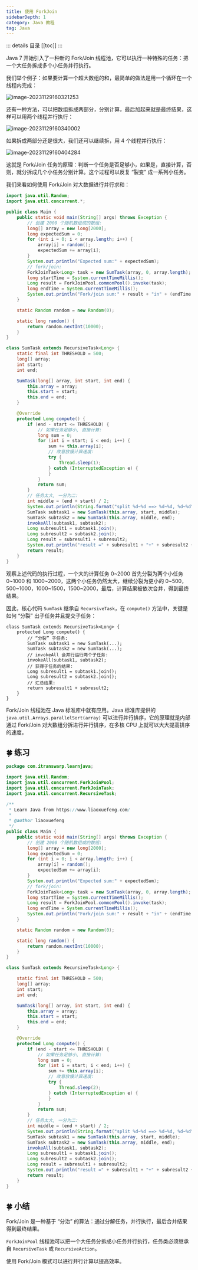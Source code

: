 ```yaml
---
title: 使用 ForkJoin
sidebarDepth: 1
category: Java 教程
tag: Java
---
```


::: details 目录
[[toc]]
:::


Java 7 开始引入了一种新的 Fork/Join 线程池，它可以执行一种特殊的任务：把一个大任务拆成多个小任务并行执行。

我们举个例子：如果要计算一个超大数组的和，最简单的做法是用一个循环在一个线程内完成：

![image-20231129160321253](assets/image-20231129160321253.png)

还有一种方法，可以把数组拆成两部分，分别计算，最后加起来就是最终结果，这样可以用两个线程并行执行：

![image-20231129160340002](assets/image-20231129160340002.png)

如果拆成两部分还是很大，我们还可以继续拆，用 4 个线程并行执行：

![image-20231129160404284](assets/image-20231129160404284.png)

这就是 Fork/Join 任务的原理：判断一个任务是否足够小，如果是，直接计算，否则，就分拆成几个小任务分别计算。这个过程可以反复 “裂变” 成一系列小任务。

我们来看如何使用 Fork/Join 对大数据进行并行求和：

```java
import java.util.Random;
import java.util.concurrent.*;

public class Main {
    public static void main(String[] args) throws Exception {
        // 创建 2000 个随机数组成的数组:
        long[] array = new long[2000];
        long expectedSum = 0;
        for (int i = 0; i < array.length; i++) {
            array[i] = random();
            expectedSum += array[i];
        }
        System.out.println("Expected sum:" + expectedSum);
        // fork/join:
        ForkJoinTask<Long> task = new SumTask(array, 0, array.length);
        long startTime = System.currentTimeMillis();
        Long result = ForkJoinPool.commonPool().invoke(task);
        long endTime = System.currentTimeMillis();
        System.out.println("Fork/join sum:" + result + "in" + (endTime - startTime) + "ms.");
    }

    static Random random = new Random(0);

    static long random() {
        return random.nextInt(10000);
    }
}

class SumTask extends RecursiveTask<Long> {
    static final int THRESHOLD = 500;
    long[] array;
    int start;
    int end;

    SumTask(long[] array, int start, int end) {
        this.array = array;
        this.start = start;
        this.end = end;
    }

    @Override
    protected Long compute() {
        if (end - start <= THRESHOLD) {
            // 如果任务足够小, 直接计算:
            long sum = 0;
            for (int i = start; i < end; i++) {
                sum += this.array[i];
                // 故意放慢计算速度:
                try {
                    Thread.sleep(1);
                } catch (InterruptedException e) {
                }
            }
            return sum;
        }
        // 任务太大, 一分为二:
        int middle = (end + start) / 2;
        System.out.println(String.format("split %d~%d ==> %d~%d, %d~%d", start, end, start, middle, middle, end));
        SumTask subtask1 = new SumTask(this.array, start, middle);
        SumTask subtask2 = new SumTask(this.array, middle, end);
        invokeAll(subtask1, subtask2);
        Long subresult1 = subtask1.join();
        Long subresult2 = subtask2.join();
        Long result = subresult1 + subresult2;
        System.out.println("result =" + subresult1 + "+" + subresult2 + "==>" + result);
        return result;
    }
}

```


观察上述代码的执行过程，一个大的计算任务 0~2000 首先分裂为两个小任务 0~1000 和 1000~2000，这两个小任务仍然太大，继续分裂为更小的 0~500，500~1000，1000~1500，1500~2000，最后，计算结果被依次合并，得到最终结果。

因此，核心代码 `SumTask` 继承自 `RecursiveTask`，在 `compute()` 方法中，关键是如何 “分裂” 出子任务并且提交子任务：

```
class SumTask extends RecursiveTask<Long> {
    protected Long compute() {
        // “分裂” 子任务:
        SumTask subtask1 = new SumTask(...);
        SumTask subtask2 = new SumTask(...);
        // invokeAll 会并行运行两个子任务:
        invokeAll(subtask1, subtask2);
        // 获得子任务的结果:
        Long subresult1 = subtask1.join();
        Long subresult2 = subtask2.join();
        // 汇总结果:
        return subresult1 + subresult2;
    }
}
```

Fork/Join 线程池在 Java 标准库中就有应用。Java 标准库提供的 `java.util.Arrays.parallelSort(array)` 可以进行并行排序，它的原理就是内部通过 Fork/Join 对大数组分拆进行并行排序，在多核 CPU 上就可以大大提高排序的速度。

## 🍀 练习

```java
package com.itranswarp.learnjava;

import java.util.Random;
import java.util.concurrent.ForkJoinPool;
import java.util.concurrent.ForkJoinTask;
import java.util.concurrent.RecursiveTask;

/**
 * Learn Java from https://www.liaoxuefeng.com/
 *
 * @author liaoxuefeng
 */
public class Main {
	public static void main(String[] args) throws Exception {
		// 创建 2000 个随机数组成的数组:
		long[] array = new long[2000];
		long expectedSum = 0;
		for (int i = 0; i < array.length; i++) {
			array[i] = random();
			expectedSum += array[i];
		}
		System.out.println("Expected sum:" + expectedSum);
		// fork/join:
		ForkJoinTask<Long> task = new SumTask(array, 0, array.length);
		long startTime = System.currentTimeMillis();
		Long result = ForkJoinPool.commonPool().invoke(task);
		long endTime = System.currentTimeMillis();
		System.out.println("Fork/join sum:" + result + "in" + (endTime - startTime) + "ms.");
	}

	static Random random = new Random(0);

	static long random() {
		return random.nextInt(10000);
	}
}

class SumTask extends RecursiveTask<Long> {

	static final int THRESHOLD = 500;
	long[] array;
	int start;
	int end;

	SumTask(long[] array, int start, int end) {
		this.array = array;
		this.start = start;
		this.end = end;
	}

	@Override
	protected Long compute() {
		if (end - start <= THRESHOLD) {
			// 如果任务足够小, 直接计算:
			long sum = 0;
			for (int i = start; i < end; i++) {
				sum += this.array[i];
				// 故意放慢计算速度:
				try {
					Thread.sleep(2);
				} catch (InterruptedException e) {
				}
			}
			return sum;
		}
		// 任务太大, 一分为二:
		int middle = (end + start) / 2;
		System.out.println(String.format("split %d~%d ==> %d~%d, %d~%d", start, end, start, middle, middle, end));
		SumTask subtask1 = new SumTask(this.array, start, middle);
		SumTask subtask2 = new SumTask(this.array, middle, end);
		invokeAll(subtask1, subtask2);
		Long subresult1 = subtask1.join();
		Long subresult2 = subtask2.join();
		Long result = subresult1 + subresult2;
		System.out.println("result =" + subresult1 + "+" + subresult2 + "==>" + result);
		return result;
	}
}
```

## 🍀 小结

Fork/Join 是一种基于 “分治” 的算法：通过分解任务，并行执行，最后合并结果得到最终结果。

`ForkJoinPool` 线程池可以把一个大任务分拆成小任务并行执行，任务类必须继承自 `RecursiveTask` 或 `RecursiveAction`。

使用 Fork/Join 模式可以进行并行计算以提高效率。